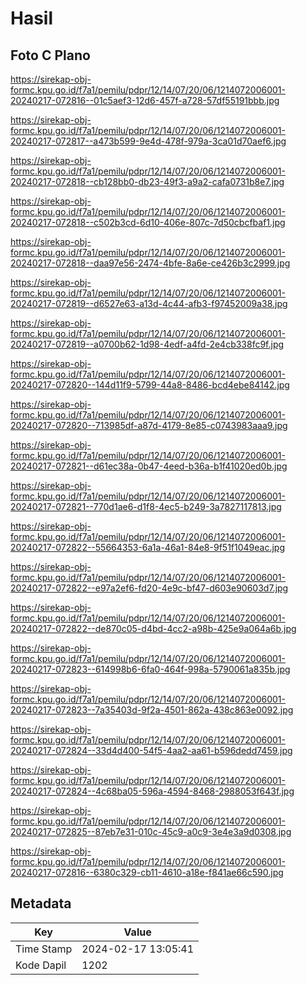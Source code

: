 # Hasil

## Foto C Plano

https://sirekap-obj-formc.kpu.go.id/f7a1/pemilu/pdpr/12/14/07/20/06/1214072006001-20240217-072816--01c5aef3-12d6-457f-a728-57df55191bbb.jpg

https://sirekap-obj-formc.kpu.go.id/f7a1/pemilu/pdpr/12/14/07/20/06/1214072006001-20240217-072817--a473b599-9e4d-478f-979a-3ca01d70aef6.jpg

https://sirekap-obj-formc.kpu.go.id/f7a1/pemilu/pdpr/12/14/07/20/06/1214072006001-20240217-072818--cb128bb0-db23-49f3-a9a2-cafa0731b8e7.jpg

https://sirekap-obj-formc.kpu.go.id/f7a1/pemilu/pdpr/12/14/07/20/06/1214072006001-20240217-072818--c502b3cd-6d10-406e-807c-7d50cbcfbaf1.jpg

https://sirekap-obj-formc.kpu.go.id/f7a1/pemilu/pdpr/12/14/07/20/06/1214072006001-20240217-072818--daa97e56-2474-4bfe-8a6e-ce426b3c2999.jpg

https://sirekap-obj-formc.kpu.go.id/f7a1/pemilu/pdpr/12/14/07/20/06/1214072006001-20240217-072819--d6527e63-a13d-4c44-afb3-f97452009a38.jpg

https://sirekap-obj-formc.kpu.go.id/f7a1/pemilu/pdpr/12/14/07/20/06/1214072006001-20240217-072819--a0700b62-1d98-4edf-a4fd-2e4cb338fc9f.jpg

https://sirekap-obj-formc.kpu.go.id/f7a1/pemilu/pdpr/12/14/07/20/06/1214072006001-20240217-072820--144d11f9-5799-44a8-8486-bcd4ebe84142.jpg

https://sirekap-obj-formc.kpu.go.id/f7a1/pemilu/pdpr/12/14/07/20/06/1214072006001-20240217-072820--713985df-a87d-4179-8e85-c0743983aaa9.jpg

https://sirekap-obj-formc.kpu.go.id/f7a1/pemilu/pdpr/12/14/07/20/06/1214072006001-20240217-072821--d61ec38a-0b47-4eed-b36a-b1f41020ed0b.jpg

https://sirekap-obj-formc.kpu.go.id/f7a1/pemilu/pdpr/12/14/07/20/06/1214072006001-20240217-072821--770d1ae6-d1f8-4ec5-b249-3a7827117813.jpg

https://sirekap-obj-formc.kpu.go.id/f7a1/pemilu/pdpr/12/14/07/20/06/1214072006001-20240217-072822--55664353-6a1a-46a1-84e8-9f51f1049eac.jpg

https://sirekap-obj-formc.kpu.go.id/f7a1/pemilu/pdpr/12/14/07/20/06/1214072006001-20240217-072822--e97a2ef6-fd20-4e9c-bf47-d603e90603d7.jpg

https://sirekap-obj-formc.kpu.go.id/f7a1/pemilu/pdpr/12/14/07/20/06/1214072006001-20240217-072822--de870c05-d4bd-4cc2-a98b-425e9a064a6b.jpg

https://sirekap-obj-formc.kpu.go.id/f7a1/pemilu/pdpr/12/14/07/20/06/1214072006001-20240217-072823--614998b6-6fa0-464f-998a-5790061a835b.jpg

https://sirekap-obj-formc.kpu.go.id/f7a1/pemilu/pdpr/12/14/07/20/06/1214072006001-20240217-072823--7a35403d-9f2a-4501-862a-438c863e0092.jpg

https://sirekap-obj-formc.kpu.go.id/f7a1/pemilu/pdpr/12/14/07/20/06/1214072006001-20240217-072824--33d4d400-54f5-4aa2-aa61-b596dedd7459.jpg

https://sirekap-obj-formc.kpu.go.id/f7a1/pemilu/pdpr/12/14/07/20/06/1214072006001-20240217-072824--4c68ba05-596a-4594-8468-2988053f643f.jpg

https://sirekap-obj-formc.kpu.go.id/f7a1/pemilu/pdpr/12/14/07/20/06/1214072006001-20240217-072825--87eb7e31-010c-45c9-a0c9-3e4e3a9d0308.jpg

https://sirekap-obj-formc.kpu.go.id/f7a1/pemilu/pdpr/12/14/07/20/06/1214072006001-20240217-072816--6380c329-cb11-4610-a18e-f841ae66c590.jpg


## Metadata

| Key        | Value               |
| ---------- | ------------------- |
| Time Stamp | 2024-02-17 13:05:41 |
| Kode Dapil | 1202                |



